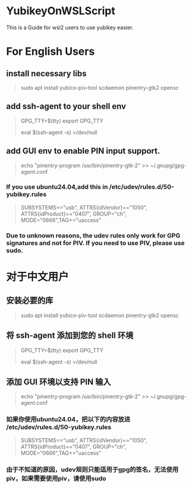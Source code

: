 # YubikeyOnWSLScript
This is a Guide for wsl2 users to use yubikey easier.

# For English Users  
## install necessary libs  
> sudo apt install yubico-piv-tool scdaemon pinentry-gtk2 opensc
## add ssh-agent to your shell env
> GPG_TTY=$(tty)
> export GPG_TTY
>
> eval $(ssh-agent -s) >/dev/null
## add GUI env to enable PIN input support.
> echo "pinentry-program /usr/bin/pinentry-gtk-2" >> ~/.gnupg/gpg-agent.conf

### If you use ubuntu24.04,add this in /etc/udev/rules.d/50-yubikey.rules  
>SUBSYSTEMS=="usb", ATTRS{idVendor}=="1050", ATTRS{idProduct}=="0407", GROUP="ch", MODE="0666",TAG+="uaccess"

### Due to unknown reasons, the udev rules only work for GPG signatures and not for PIV. If you need to use PIV, please use sudo.

# 对于中文用户

## 安装必要的库
> sudo apt install yubico-piv-tool scdaemon pinentry-gtk2 opensc

## 将 ssh-agent 添加到您的 shell 环境
> GPG_TTY=$(tty)
> export GPG_TTY
>
> eval $(ssh-agent -s) >/dev/null

## 添加 GUI 环境以支持 PIN 输入
> echo "pinentry-program /usr/bin/pinentry-gtk-2" >> ~/.gnupg/gpg-agent.conf

### 如果你使用ubuntu24.04，把以下的内容放进 /etc/udev/rules.d/50-yubikey.rules
>SUBSYSTEMS=="usb", ATTRS{idVendor}=="1050", ATTRS{idProduct}=="0407", GROUP="ch", MODE="0666",TAG+="uaccess"

### 由于不知道的原因，udev规则只能适用于gpg的签名，无法使用piv，如果需要使用piv，请使用sudo

